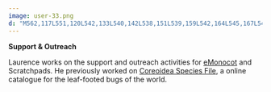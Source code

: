```yaml
---
image: user-33.png
d: "M562,117L551,120L542,133L540,142L538,151L539,159L542,164L545,167L549,176L552,182L551,188L549,196L534,202L526,207L515,214L510,225L508,267L503,339L504,352L505,362L499,378L503,386L513,391L518,429L520,442L524,453L533,504L531,525L529,537L529,551L534,554L539,557L536,567L531,573L523,580L516,586L516,591L528,595L541,591L553,588L561,584L567,581L568,572L568,553L566,542L571,529L577,540L576,553L571,558L576,571L582,576L580,586L575,594L579,599L592,599L604,591L607,582L609,566L603,557L611,555L614,552L615,542L613,517L607,505L607,500L607,487L610,477L604,436L605,420L608,410L609,403L607,395L613,393L617,384L618,373L625,363L625,357L622,352L623,345L627,336L627,322L636,308L631,242L628,231L622,214L605,201L593,196L586,188L585,184L578,178L580,167L584,162L587,157L587,150L583,143L584,136L581,126L571,119L565,118L564,118"
---
```

**Support & Outreach**

Laurence works on the support and outreach activities for [eMonocot](http://about.e-monocot.org/) and Scratchpads. He previously worked on [Coreoidea Species File](http://coreoidea.speciesfile.org/HomePage.aspx), a online catalogue for the leaf-footed bugs of the world.